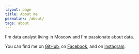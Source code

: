 ```yaml
---
layout: page
title: About me
permalink: /about/
tags: about
---
```


I'm data analyst living in Moscow and I'm passionate about data.

You can find me on [GitHub](https://github.com/alexakimenko), on [Facebook](https://facebook.com/a.akimenko), and on [Instagram](https://instagram.com/akimenkoalex).
